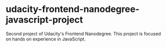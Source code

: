 # udacity-frontend-nanodegree-javascript-project
Second project of Udacity's Frontend Nanodegree. This project is focused on hands on experience in JavaScript.
